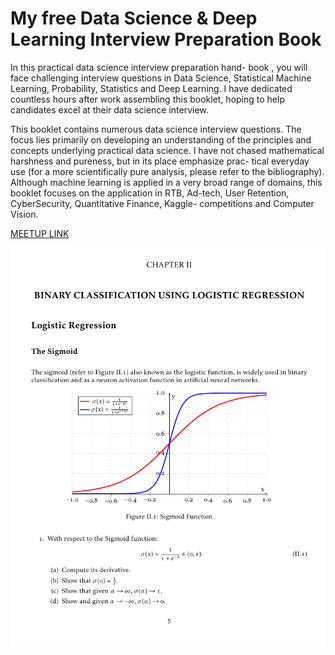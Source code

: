 # My free Data Science & Deep Learning Interview Preparation Book 


In this practical data science interview preparation hand- book , you will face challenging interview questions in Data Science, Statistical Machine Learning, Probability, Statistics and Deep Learning. I have dedicated countless hours after work assembling this booklet, hoping to help candidates excel at their data science interview.

This booklet contains numerous data science interview questions. The focus lies primarily on developing an understanding of the principles and concepts underlying practical data science. I have not chased mathematical harshness and pureness, but in its place emphasize prac- tical everyday use (for a more scientifically pure analysis, please refer to the bibliography). Although machine learning is applied in a very broad range of domains, this booklet focuses on the application in RTB, Ad-tech, User Retention, CyberSecurity, Quantitative Finance, Kaggle- competitions and Computer Vision. 


[MEETUP LINK](https://www.deep-ml.com/)

![CHAPTER 2: Logistic Regression](chapter2-lr.png?raw=true "Logistic Regression")

